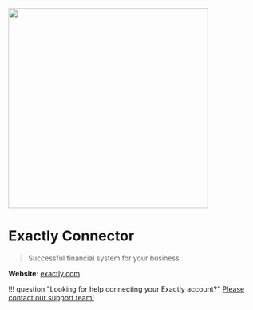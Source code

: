 <img src="https://static.openfintech.io/payment_providers/exactly/logo.svg?w=400" width="400px" >

# Exactly  Connector

> Successful financial system for your business

**Website**: [exactly.com](https://exactly.com/)

!!! question "Looking for help connecting your Exactly account?"
    <!--email_off-->[Please contact our support team!](mailto:{{custom.support_email}})<!--/email_off-->
